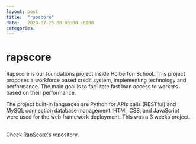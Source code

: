 ```yaml
---
layout: post
title:  "rapscore"
date:   2020-07-23 00:00:00 +0100
categories:
---
```


# rapscore
Rapscore is our foundations project inside Holberton School. This project proposes a workforce based credit system, implementing technology and performance. The main goal is to facilitate fast loan access to workers based on their performance.

The project built-in languages are Python for APIs calls (RESTful) and MySQL connection database management. HTMl, CSS, and JavaScript were used for the web framework deployment. This was a 3 weeks project.

<br>Check [RapScore's](https://github.com/KevinCastroP/RapScore_MVP) repository. 
